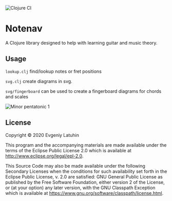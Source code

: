 ![Clojure CI](https://github.com/aardvark/note-navigator/workflows/Clojure%20CI/badge.svg?branch=master)

# Notenav

A Clojure library designed to help with learning guitar and music theory. 

## Usage

```lookup.clj``` find/lookup notes or fret positions

```svg.clj``` create diagrams in svg.

```svg/fingerboard``` can be used to create a fingerboard diagrams 
for chords and scales

![Minor pentatonic 1](doc/minor-pentatonic-with-notes.svg)

## License

Copyright © 2020 Evgeniy Latuhin

This program and the accompanying materials are made available under the
terms of the Eclipse Public License 2.0 which is available at
http://www.eclipse.org/legal/epl-2.0.

This Source Code may also be made available under the following Secondary
Licenses when the conditions for such availability set forth in the Eclipse
Public License, v. 2.0 are satisfied: GNU General Public License as published by
the Free Software Foundation, either version 2 of the License, or (at your
option) any later version, with the GNU Classpath Exception which is available
at https://www.gnu.org/software/classpath/license.html.
